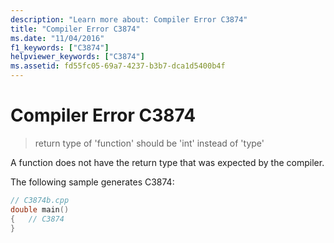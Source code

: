 ```yaml
---
description: "Learn more about: Compiler Error C3874"
title: "Compiler Error C3874"
ms.date: "11/04/2016"
f1_keywords: ["C3874"]
helpviewer_keywords: ["C3874"]
ms.assetid: fd55fc05-69a7-4237-b3b7-dca1d5400b4f
---
```

# Compiler Error C3874

> return type of 'function' should be 'int' instead of 'type'

A function does not have the return type that was expected by the compiler.

The following sample generates C3874:

```cpp
// C3874b.cpp
double main()
{   // C3874
}
```

